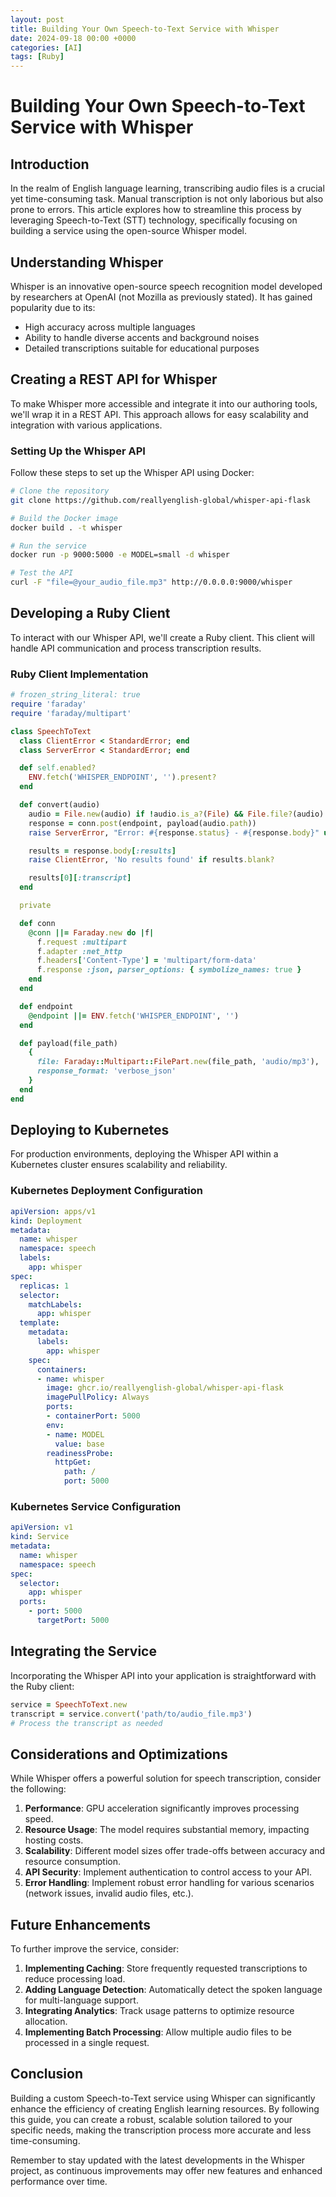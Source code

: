 ```yaml
---
layout: post
title: Building Your Own Speech-to-Text Service with Whisper
date: 2024-09-18 00:00 +0000
categories: [AI]
tags: [Ruby]
---
```

# Building Your Own Speech-to-Text Service with Whisper

## Introduction

In the realm of English language learning, transcribing audio files is a crucial yet time-consuming task. Manual transcription is not only laborious but also prone to errors. This article explores how to streamline this process by leveraging Speech-to-Text (STT) technology, specifically focusing on building a service using the open-source Whisper model.

## Understanding Whisper

Whisper is an innovative open-source speech recognition model developed by researchers at OpenAI (not Mozilla as previously stated). It has gained popularity due to its:

- High accuracy across multiple languages
- Ability to handle diverse accents and background noises
- Detailed transcriptions suitable for educational purposes

## Creating a REST API for Whisper

To make Whisper more accessible and integrate it into our authoring tools, we'll wrap it in a REST API. This approach allows for easy scalability and integration with various applications.

### Setting Up the Whisper API

Follow these steps to set up the Whisper API using Docker:

```bash
# Clone the repository
git clone https://github.com/reallyenglish-global/whisper-api-flask

# Build the Docker image
docker build . -t whisper

# Run the service
docker run -p 9000:5000 -e MODEL=small -d whisper

# Test the API
curl -F "file=@your_audio_file.mp3" http://0.0.0.0:9000/whisper
```

## Developing a Ruby Client

To interact with our Whisper API, we'll create a Ruby client. This client will handle API communication and process transcription results.

### Ruby Client Implementation

```ruby
# frozen_string_literal: true
require 'faraday'
require 'faraday/multipart'

class SpeechToText
  class ClientError < StandardError; end
  class ServerError < StandardError; end

  def self.enabled?
    ENV.fetch('WHISPER_ENDPOINT', '').present?
  end

  def convert(audio)
    audio = File.new(audio) if !audio.is_a?(File) && File.file?(audio)
    response = conn.post(endpoint, payload(audio.path))
    raise ServerError, "Error: #{response.status} - #{response.body}" unless response.success?

    results = response.body[:results]
    raise ClientError, 'No results found' if results.blank?

    results[0][:transcript]
  end

  private

  def conn
    @conn ||= Faraday.new do |f|
      f.request :multipart
      f.adapter :net_http
      f.headers['Content-Type'] = 'multipart/form-data'
      f.response :json, parser_options: { symbolize_names: true }
    end
  end

  def endpoint
    @endpoint ||= ENV.fetch('WHISPER_ENDPOINT', '')
  end

  def payload(file_path)
    {
      file: Faraday::Multipart::FilePart.new(file_path, 'audio/mp3'),
      response_format: 'verbose_json'
    }
  end
end
```

## Deploying to Kubernetes

For production environments, deploying the Whisper API within a Kubernetes cluster ensures scalability and reliability.

### Kubernetes Deployment Configuration

```yaml
apiVersion: apps/v1
kind: Deployment
metadata:
  name: whisper
  namespace: speech
  labels:
    app: whisper
spec:
  replicas: 1
  selector:
    matchLabels:
      app: whisper
  template:
    metadata:
      labels:
        app: whisper
    spec:
      containers:
      - name: whisper
        image: ghcr.io/reallyenglish-global/whisper-api-flask
        imagePullPolicy: Always
        ports:
        - containerPort: 5000
        env:
        - name: MODEL
          value: base
        readinessProbe:
          httpGet:
            path: /
            port: 5000
```

### Kubernetes Service Configuration

```yaml
apiVersion: v1
kind: Service
metadata:
  name: whisper
  namespace: speech
spec:
  selector:
    app: whisper
  ports:
    - port: 5000
      targetPort: 5000
```

## Integrating the Service

Incorporating the Whisper API into your application is straightforward with the Ruby client:

```ruby
service = SpeechToText.new
transcript = service.convert('path/to/audio_file.mp3')
# Process the transcript as needed
```

## Considerations and Optimizations

While Whisper offers a powerful solution for speech transcription, consider the following:

1. **Performance**: GPU acceleration significantly improves processing speed.
2. **Resource Usage**: The model requires substantial memory, impacting hosting costs.
3. **Scalability**: Different model sizes offer trade-offs between accuracy and resource consumption.
4. **API Security**: Implement authentication to control access to your API.
5. **Error Handling**: Implement robust error handling for various scenarios (network issues, invalid audio files, etc.).

## Future Enhancements

To further improve the service, consider:

1. **Implementing Caching**: Store frequently requested transcriptions to reduce processing load.
2. **Adding Language Detection**: Automatically detect the spoken language for multi-language support.
3. **Integrating Analytics**: Track usage patterns to optimize resource allocation.
4. **Implementing Batch Processing**: Allow multiple audio files to be processed in a single request.

## Conclusion

Building a custom Speech-to-Text service using Whisper can significantly enhance the efficiency of creating English learning resources. By following this guide, you can create a robust, scalable solution tailored to your specific needs, making the transcription process more accurate and less time-consuming.

Remember to stay updated with the latest developments in the Whisper project, as continuous improvements may offer new features and enhanced performance over time.
